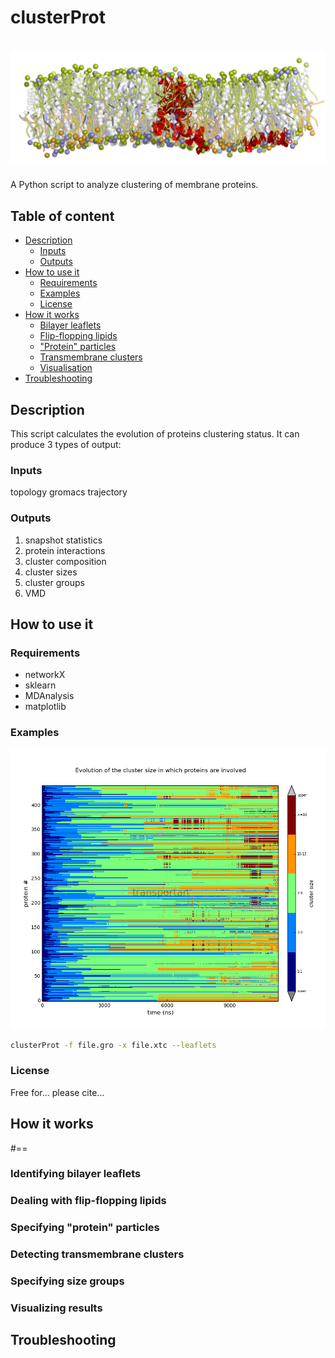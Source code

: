 # clusterProt
<h1 align="center">
  <img src="images/high_def_all4.png" alt="clusterProt" />
</h1>

A Python script to analyze clustering of membrane proteins.

## Table of content

- [Description](#description)
  - [Inputs](#inputs)
  - [Outputs](#outputs)  
- [How to use it](#how-to-use-it)
  - [Requirements](#requirements)
  - [Examples](#examples)
  - [License](#license)
- [How it works](#notes)
  - [Bilayer leaflets](#identifying-bilayer-leaflets)
  - [Flip-flopping lipids](#dealing-with-flip-flopping-lipids)
  - ["Protein" particles](#specifying-"protein"-particles)
  - [Transmembrane clusters](#detecting-transmembrane-clusters)
  - [Visualisation](#visualizing-results)
- [Troubleshooting](#troubleshooting)

## Description
This script calculates the evolution of proteins clustering status. It can produce 3 types of output:

### Inputs
topology gromacs trajectory

### Outputs
1. snapshot statistics
2. protein interactions
3. cluster composition
4. cluster sizes
5. cluster groups
6. VMD

## How to use it

### Requirements
* networkX
* sklearn
* MDAnalysis
* matplotlib

### Examples
![2D](./doc/clusterProt2D.png)
 
```bash
clusterProt -f file.gro -x file.xtc --leaflets
```

### License
Free for... please cite...

## How it works
#==

### Identifying bilayer leaflets

### Dealing with flip-flopping lipids

### Specifying "protein" particles

### Detecting transmembrane clusters

### Specifying size groups

### Visualizing results


## Troubleshooting

 
